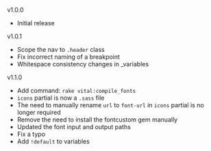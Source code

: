 v1.0.0
  - Initial release

v1.0.1
  - Scope the nav to `.header` class
  - Fix incorrect naming of a breakpoint
  - Whitespace consistency changes in _variables

v1.1.0
  - Add command: `rake vital:compile_fonts`
  - `icons` partial is now a `.sass` file
  - The need to manually rename `url` to `font-url` in `icons` partial is no longer required
  - Remove the need to install the fontcustom gem manually
  - Updated the font input and output paths
  - Fix a typo
  - Add `!default` to variables
